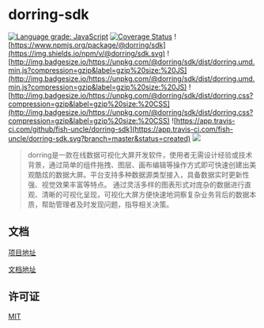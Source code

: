 # dorring-sdk
[![Language grade: JavaScript](https://img.shields.io/lgtm/grade/javascript/g/fish-uncle/dorring-sdk.svg?logo=lgtm&logoWidth=18)](https://lgtm.com/projects/g/fish-uncle/dorring-sdk/context:javascript)
[![Coverage Status](https://coveralls.io/repos/github/fish-uncle/dorring-sdk/badge.svg?branch=master)](https://coveralls.io/github/fish-uncle/dorring-sdk?branch=master)
![https://www.npmjs.org/package/@dorring/sdk](https://img.shields.io/npm/v/@dorring/sdk.svg)
![http://img.badgesize.io/https://unpkg.com/@dorring/sdk/dist/dorring.umd.min.js?compression=gzip&label=gzip%20size:%20JS](http://img.badgesize.io/https://unpkg.com/@dorring/sdk/dist/dorring.umd.min.js?compression=gzip&label=gzip%20size:%20JS)
![http://img.badgesize.io/https://unpkg.com/@dorring/sdk/dist/dorring.css?compression=gzip&label=gzip%20size:%20CSS](http://img.badgesize.io/https://unpkg.com/@dorring/sdk/dist/dorring.css?compression=gzip&label=gzip%20size:%20CSS)
![https://app.travis-ci.com/github/fish-uncle/dorring-sdk](https://app.travis-ci.com/fish-uncle/dorring-sdk.svg?branch=master&status=created)
![](https://img.shields.io/badge/License-MIT-yellow.svg)

> dorring是一款在线数据可视化大屏开发软件，使用者无需设计经验或技术背景，通过简单的组件拖拽、图层、画布编辑等操作方式即可快速创建出美观酷炫的数据大屏。平台支持多种数据源类型接入，具备数据实时更新性强、视觉效果丰富等特点。
通过灵活多样的图表形式对庞杂的数据进行直观、清晰的可视化呈现，可视化大屏方便快速地洞察复杂业务背后的数据本质，帮助管理者及时发现问题，指导相关决策。

## 文档
[项目地址](http://dorring.shenzhepei.com)

[文档地址](https://www.yuque.com/books/share/37da6b4f-cfd5-420b-91b3-da578a2a89fd)

## 许可证
[MIT](LICENSE.md)
